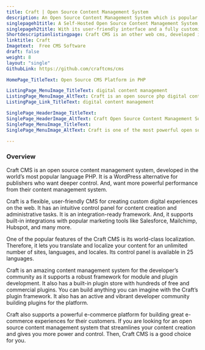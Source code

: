 ```yaml
---
title: Craft | Open Source Content Management System
description: An Open Source Content Management System which is popular for being flexible, user-friendly to create custom digital experiences on the web and beyond.
singlepageh1title: A Self-Hosted Open Source Content Management System; A WordPress Alternative
singlepageh2title: With its user-friendly interface and a fully customizable backend. Craft CMS is designed to make the content creator’s life easy.
Shortdescriptionlistingpage: Craft CMS is an other web cms, developed in the world's most popular language PHP. It is an open source WordPress alternative for publishers who want deeper control. And, want more powerful performance from their content management system.
linktitle: Craft
Imagetext:  Free CMS Software 
draft: false
weight: 8
layout: "single"
GithubLink: https://github.com/craftcms/cms

HomePage_TitleText: Open Source CMS Platform in PHP

ListingPage_MenuImage_TitleText: digital content management
ListingPage_MenuImage_AltText: Craft is an open source php digital content management system
ListingPage_Link_TitleText: digital content management

SinglePage_HeaderImage_TitleText: 
SinglePage_HeaderImage_AltText: Craft Open Source Content Management Software
SinglePage_MenuImage_TitleText: 
SinglePage_MenuImage_AltText: Craft is one of the most powerful open source CMS.

---
```


### **Overview**

Craft CMS is an open source content management system, developed in the world’s most popular language PHP. It is a WordPress alternative for publishers who want deeper control. And, want more powerful performance from their content management system.

Craft is a flexible, user-friendly CMS for creating custom digital experiences on the web. It has an intuitive control panel for content creation and administrative tasks. It is an integration-ready framework. And, it supports built-in integrations with popular marketing tools like Salesforce, Mailchimp, Hubspot, and many more.

One of the popular features of the Craft CMS is its world-class localization. Therefore, it lets you translate and localize your content for an unlimited number of sites, languages, and locales. Its control panel is available in 25 languages.

Craft is an amazing content management system for the developer’s community as it supports a robust framework for module and plugin development. It also has a built-in plugin store with hundreds of free and commercial plugins. You can build anything you can imagine with the Craft’s plugin framework. It also has an active and vibrant developer community building plugins for the platform.

Craft also supports a powerful e-commerce platform for building great e-commerce experiences for their customers. If you are looking for an open source content management system that streamlines your content creation and gives you more power and control. Then, Craft CMS is a good choice for you.
